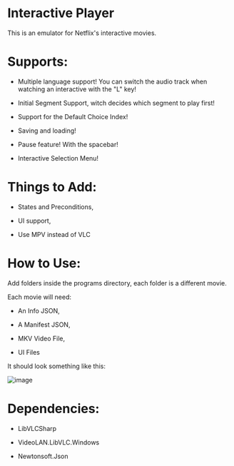 # Interactive Player
This is an emulator for Netflix's interactive movies.

# Supports:

* Multiple language support! You can switch the audio track when watching an interactive with the "L" key!

* Initial Segment Support, witch decides which segment to play first!

* Support for the Default Choice Index!

* Saving and loading!

* Pause feature! With the spacebar!

* Interactive Selection Menu!

# Things to Add:

* States and Preconditions,

* UI support,

* Use MPV instead of VLC

# How to Use:

Add folders inside the programs directory, each folder is a different movie.

Each movie will need:

* An Info JSON,

* A Manifest JSON,

* MKV Video File,

* UI Files

It should look something like this:

![image](https://github.com/user-attachments/assets/660da037-9a18-4781-84c3-a4745a1afbe1)

# Dependencies:

* LibVLCSharp

* VideoLAN.LibVLC.Windows

* Newtonsoft.Json
